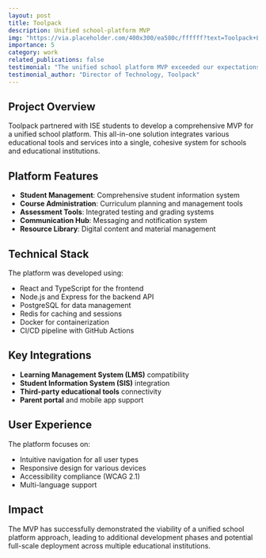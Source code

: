 ```yaml
---
layout: post
title: Toolpack
description: Unified school-platform MVP
img: "https://via.placeholder.com/400x300/ea580c/ffffff?text=Toolpack+Logo"
importance: 5
category: work
related_publications: false
testimonial: "The unified school platform MVP exceeded our expectations. The ISE students delivered a comprehensive solution that streamlines our educational processes and improves student engagement."
testimonial_author: "Director of Technology, Toolpack"
---
```


## Project Overview

Toolpack partnered with ISE students to develop a comprehensive MVP for a unified school platform. This all-in-one solution integrates various educational tools and services into a single, cohesive system for schools and educational institutions.

## Platform Features

- **Student Management**: Comprehensive student information system
- **Course Administration**: Curriculum planning and management tools
- **Assessment Tools**: Integrated testing and grading systems
- **Communication Hub**: Messaging and notification system
- **Resource Library**: Digital content and material management

## Technical Stack

The platform was developed using:
- React and TypeScript for the frontend
- Node.js and Express for the backend API
- PostgreSQL for data management
- Redis for caching and sessions
- Docker for containerization
- CI/CD pipeline with GitHub Actions

## Key Integrations

- **Learning Management System (LMS)** compatibility
- **Student Information System (SIS)** integration
- **Third-party educational tools** connectivity
- **Parent portal** and mobile app support

## User Experience

The platform focuses on:
- Intuitive navigation for all user types
- Responsive design for various devices
- Accessibility compliance (WCAG 2.1)
- Multi-language support

## Impact

The MVP has successfully demonstrated the viability of a unified school platform approach, leading to additional development phases and potential full-scale deployment across multiple educational institutions.